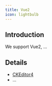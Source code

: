 ```yaml
---
title: Vue2
icon: lightbulb
---
```


## Introduction

We support Vue2, ...

## Details

- [CKEditor4](CKEditor4.md)
- ...
